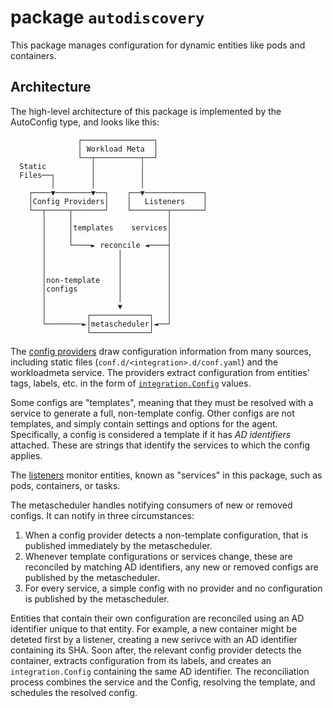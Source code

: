 # package `autodiscovery`

This package manages configuration for dynamic entities like pods and containers.

## Architecture

The high-level architecture of this package is implemented by the AutoConfig type, and looks like this:

```
               ┌────────────────┐
               │ Workload Meta  │
               └──┬──────────┬──┘
  Static          │          │
  Files──┐        │          │
         │        │          │
    ┌────▼────────▼──┐    ┌──▼─────────────┐
    │Config Providers│    │   Listeners    │
    └──┬─────┬───────┘    └────────┬───────┘
       │     │                     │
       │     │templates    services│
       │     │                     │
       │     └────► reconcile ◄────┤
       │                │          │
       │                │          │
       │                │          │
       │non-template    │          │
       │configs         │          │
       │                │          │
       │                ▼          │
       │         ┌─────────────┐   │
       └────────►│metascheduler│◄──┘
                 └─────────────┘
```

The [config providers](https://pkg.go.dev/github.com/DataDog/datadog-agent/pkg/autodiscovery/providers) draw configuration information from many sources, including static files (`conf.d/<integration>.d/conf.yaml`) and the workloadmeta service.
The providers extract configuration from entities' tags, labels, etc. in the form of [`integration.Config`](https://pkg.go.dev/github.com/DataDog/datadog-agent/pkg/autodiscovery/integration#Config) values.

Some configs are "templates", meaning that they must be resolved with a service to generate a full, non-template config.
Other configs are not templates, and simply contain settings and options for the agent.
Specifically, a config is considered a template if it has _AD identifiers_ attached.
These are strings that identify the services to which the config applies.

The [listeners](https://pkg.go.dev/github.com/DataDog/datadog-agent/pkg/autodiscovery/listeners) monitor entities, known as "services" in this package, such as pods, containers, or tasks.

The metascheduler handles notifying consumers of new or removed configs.
It can notify in three circumstances:

1. When a config provider detects a non-template configuration, that is published immediately by the metascheduler.
2. Whenever template configurations or services change, these are reconciled by matching AD identifiers, any new or removed configs are published by the metascheduler.
3. For every service, a simple config with no provider and no configuration is published by the metascheduler.

Entities that contain their own configuration are reconciled using an AD identifier unique to that entity.
For example, a new container might be deteted first by a listener, creating a new serivce with an AD identifier containing its SHA.
Soon after, the relevant config provider detects the container, extracts configuration from its labels, and creates an `integration.Config` containing the same AD identifier.
The reconciliation process combines the service and the Config, resolving the template, and schedules the resolved config.
